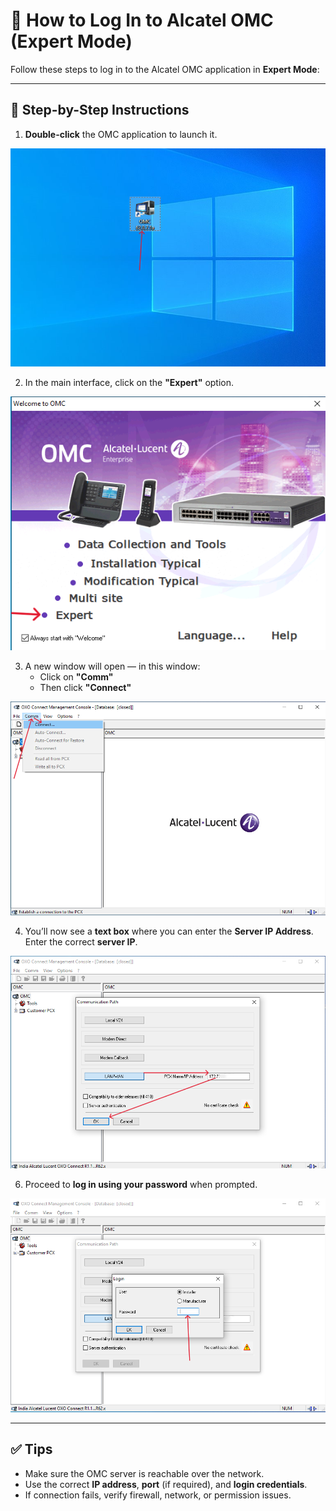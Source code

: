 # 🔐 How to Log In to Alcatel OMC (Expert Mode)

Follow these steps to log in to the Alcatel OMC application in **Expert Mode**:

---

## 🧭 Step-by-Step Instructions

1. **Double-click** the OMC application to launch it.

![Alt text](images/OMC.png)

2. In the main interface, click on the **"Expert"** option.

![Alt text](images/Expert.png)

3. A new window will open — in this window:
   - Click on **"Comm"**
   - Then click **"Connect"**

![Alt text](images/Comm.png)

4. You’ll now see a **text box** where you can enter the **Server IP Address**. Enter the correct **server IP**.

![Alt text](images/PCX%20IP.png)

6. Proceed to **log in using your password** when prompted.

![Alt text](images/Password.png)

---

## ✅ Tips

- Make sure the OMC server is reachable over the network.
- Use the correct **IP address**, **port** (if required), and **login credentials**.
- If connection fails, verify firewall, network, or permission issues.
